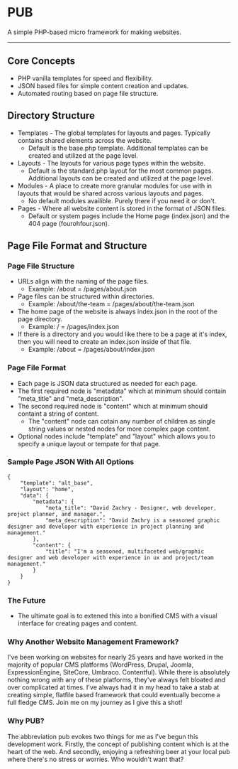 # PUB

A simple PHP-based micro framework for making websites.

---

## Core Concepts

- PHP vanilla templates for speed and flexibility.
- JSON based files for simple content creation and updates.
- Automated routing based on page file structure.

## Directory Structure
- Templates - The global templates for layouts and pages. Typically contains shared elements across the website.
  - Default is the base.php template. Additional templates can be created and utilized at the page level.
- Layouts - The layouts for various page types within the website.
  - Default is the standard.php layout for the most common pages. Additional layouts can be created and utilized at the page level.
- Modules - A place to create more granular modules for use with in layouts that would be shared across various layouts and pages.
  - No default modules availible. Purely there if you need it or don't.
- Pages - Where all website content is stored in the format of JSON files.
  - Default or system pages include the Home page (index.json) and the 404 page (fourohfour.json).

## Page File Format and Structure

### Page File Structure
- URLs align with the naming of the page files.
  - Example: /about = /pages/about.json
- Page files can be structured within directories.
  - Example: /about/the-team = /pages/about/the-team.json
- The home page of the website is always index.json in the root of the page directory.
  - Example: / = /pages/index.json
- If there is a directory and you would like there to be a page at it's index, then you will need to create an index.json inside of that file.
  - Example: /about = /pages/about/index.json

### Page File Format
- Each page is JSON data structured as needed for each page.
- The first required node is "metadata" which at minimum should contain "meta_title" and "meta_description".
- The second required node is "content" which at minimum should containt a string of content.
  - The "content" node can cotain any number of children as single string values or nested nodes for more complex page content.
- Optional nodes include "template" and "layout" which allows you to specify a unique layout or tempate for that page.

### Sample Page JSON With All Options

```
{
    "template": "alt_base",
    "layout": "home",
    "data": {
        "metadata": {
            "meta_title": "David Zachry - Designer, web developer, project planner, and manager.",
            "meta_description": "David Zachry is a seasoned graphic designer and developer with experience in project planning and management."
        },
        "content": {
            "title": "I'm a seasoned, multifaceted web/graphic designer and web developer with experience in ux and project/team management."
        }
    }
}
```

### The Future
- The ultimate goal is to extened this into a bonified CMS with a visual interface for creating pages and content.

### Why Another Website Management Framework?
I've been working on websites for nearly 25 years and have worked in the majority of popular CMS platforms (WordPress, Drupal, Joomla, ExpressionEngine, SiteCore, Umbraco. Contentful). While there is absolutely nothing wrong with any of these platforms, they've always felt bloated and over complicated at times. I've always had it in my head to take a stab at creating simple, flatfile based framework that could eventually become a full fledge CMS. Join me on my journey as I give this a shot!

### Why PUB?
The abbreviation pub evokes two things for me as I've begun this development work. Firstly, the concept of publishing content which is at the heart of the web. And secondly, enjoying a refreshing beer at your local pub where there's no stress or worries. Who wouldn't want that?

